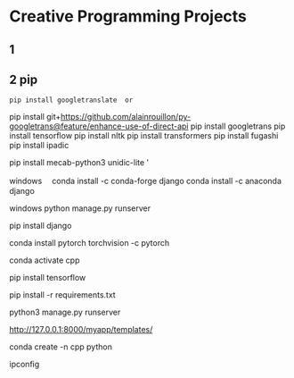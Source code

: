 # Creative Programming Projects
## 1

## 2 pip
`pip install googletranslate  or   
`



pip install git+https://github.com/alainrouillon/py-googletrans@feature/enhance-use-of-direct-api
pip install googletrans
pip install tensorflow
pip install nltk
pip install transformers
pip install fugashi
pip install ipadic

pip install mecab-python3 unidic-lite
'






windows　 conda install -c conda-forge django        conda install -c anaconda django

windows python manage.py runserver

pip install django

conda install pytorch torchvision -c pytorch

conda activate cpp



pip install tensorflow

pip install -r requirements.txt









python3 manage.py runserver

http://127.0.0.1:8000/myapp/templates/ 






conda create -n cpp python


ipconfig
